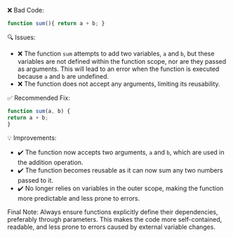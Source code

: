 ❌ Bad Code:
```javascript
function sum(){ return a + b; }
```

🔍 Issues:
* ❌ The function `sum` attempts to add two variables, `a` and `b`, but these variables are not defined within the
function scope, nor are they passed as arguments. This will lead to an error when the function is executed because `a`
and `b` are undefined.
* ❌ The function does not accept any arguments, limiting its reusability.

✅ Recommended Fix:

```javascript
function sum(a, b) {
return a + b;
}
```

💡 Improvements:

* ✔️ The function now accepts two arguments, `a` and `b`, which are used in the addition operation.
* ✔️ The function becomes reusable as it can now sum any two numbers passed to it.
* ✔️ No longer relies on variables in the outer scope, making the function more predictable and less prone to errors.

Final Note:
Always ensure functions explicitly define their dependencies, preferably through parameters. This makes the code more
self-contained, readable, and less prone to errors caused by external variable changes.